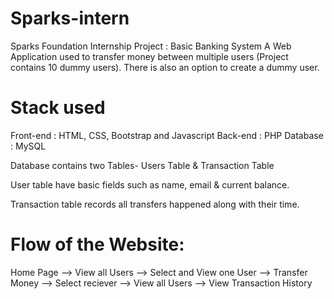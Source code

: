 # Sparks-intern

Sparks Foundation Internship Project : Basic Banking System
A Web Application used to transfer money between multiple users (Project contains 10 dummy users). There is also an option to create a dummy user.

# Stack used

Front-end : HTML, CSS, Bootstrap and Javascript Back-end : PHP Database : MySQL

Database contains two Tables- Users Table & Transaction Table

User table have basic fields such as name, email & current balance.

Transaction table records all transfers happened along with their time.

# Flow of the Website:

Home Page --> View all Users --> Select and View one User --> Transfer Money --> Select reciever --> View all Users --> View Transaction History
